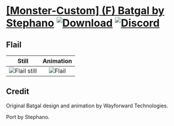 # [\[Monster-Custom\] \(F\) Batgal by Stephano](./) [![Download](https://img.shields.io/badge/Download--red?style=social&logo=github)](https://minhaskamal.github.io/DownGit/#/home?url=https://github.com/Klokinator/FE-Repo/tree/main/Battle%20Animations%2FMonsters%20-%20Dragons%20and%20Special%2F%5BMonster-Custom%5D%20(F)%20Batgal%20by%20Stephano%2F1.%20Flail) [![Discord](https://img.shields.io/badge/Discord--blue?style=social&logo=discord)](https://discord.gg/C7VNGnyTPA)

## Flail

| Still | Animation |
| :---: | :-------: |
| ![Flail still](./Flail_000.png) | ![Flail](./Flail.gif) |

## Credit

Original Batgal design and animation by Wayforward Technologies.

Port by Stephano.
